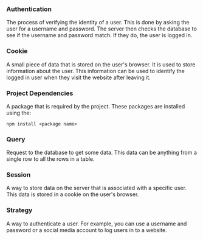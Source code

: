 ### Authentication

The process of verifying the identity of a user. This is done by asking the user for a username and password. The server then checks the database to see if the username and password match. If they do, the user is logged in.

### Cookie

A small piece of data that is stored on the user's browser. It is used to store information about the user. This information can be used to identify the logged in user when they visit the website after leaving it.

### Project Dependencies

A package that is required by the project. These packages are installed using the:

```
npm install <package name>
```

### Query

Request to the database to get some data. This data can be anything from a single row to all the rows in a table.

### Session

A way to store data on the server that is associated with a specific user. This data is stored in a cookie on the user's browser.

### Strategy

A way to authenticate a user. For example, you can use a username and password or a social media account to log users in to a website.
